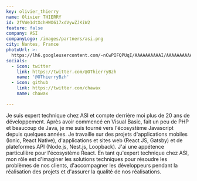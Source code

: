 ```yaml
---
key: olivier_thierry
name: Olivier THIERRY
id: 2fVWe1dtXchHWO617xdVywZJKiW2
feature: false
company: ASI
companyLogo: /images/partners/asi.png
city: Nantes, France
photoUrl: >-
  https://lh6.googleusercontent.com/-nCwPIFQPUqI/AAAAAAAAAAI/AAAAAAAAAAA/ACHi3rdEYq9ZHz9xv59b4o9VGbYn-MBaVg/mo/photo.jpg
socials:
  - icon: twitter
    link: https://twitter.com/@OThierryBzh
    name: '@OThierryBzh'
  - icon: github
    link: https://twitter.com/chawax
    name: chawax

---
```


Je suis expert technique chez ASI et compte derrière moi plus de 20 ans de développement. Après avoir commencé en Visual Basic, fait un peu de PHP et beaucoup de Java, je me suis tourné vers l'écosystème Javascript depuis quelques années. Je travaille sur des projets d'applications mobiles (Ionic, React Native), d'applications et sites web (React JS, Gatsby) et de plateformes API (Node.js, Nest.js, Loopback). J'ai une appétence particulière pour l'écosystème React. En tant qu'expert technique chez ASI, mon rôle est d'imaginer les solutions techniques pour résoudre les problèmes de nos clients, d'accompagner les développeurs pendant la réalisation des projets et d'assurer la qualité de nos réalisations. 